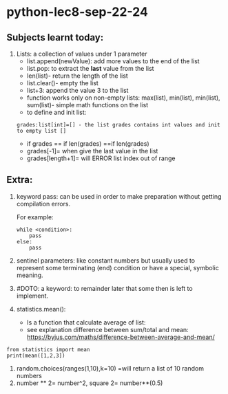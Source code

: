 # python-lec8-sep-22-24

## Subjects learnt today:

1) Lists: a collection of values under 1 parameter
   * list.append(newValue): add more values to the end of the list
   * list.pop: to extract the **last** value from the list
   * len(list)- return the length of the list
   * list.clear()- empty the list
   * list+3: append the value 3 to the list
   * function works only on non-empty lists: max(list), min(list), min(list), sum(list)- simple math functions on the list
   * to define and init list: 
    ```
    grades:list[int]=[] - the list grades contains int values and init to empty list []
    ```
   * if grades == if len(grades) ==if len(grades)
   * grades[-1]= when give the last value in the list
   * grades[length+1]= will ERROR list index out of range
## Extra:

1)  keyword pass: can be used in order to make preparation without getting compilation errors.

    For example:
    ```
    while <condition>:
        pass
    else: 
        pass
    ```
2) sentinel parameters: like constant numbers but usually used to represent some terminating (end) condition or have a special, symbolic meaning. 
3) #DOTO: a keyword: to remainder later that some then is left to implement. 
4) statistics.mean():
   *    Is a function that calculate average of list:
   *  see explanation difference between sum/total and mean:
    https://byjus.com/maths/difference-between-average-and-mean/
 ```
from statistics import mean 
print(mean([1,2,3])
 ```
1) random.choices(ranges(1,10),k=10) =will return a list of 10 random numbers
2) number ** 2= number^2, square 2= number**(0.5)